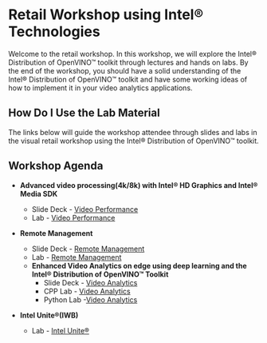 # Retail Workshop using Intel® Technologies
Welcome to the retail workshop. In this workshop, we will explore the Intel® Distribution of OpenVINO™ toolkit through lectures and hands on labs. By the end of the workshop, you should have a solid understanding of the Intel® Distribution of OpenVINO™ toolkit and have some working ideas of how to implement it in your video analytics applications.
## How Do I Use the Lab Material
The links below will guide the workshop attendee through slides and labs in the visual retail workshop using the Intel® Distribution of OpenVINO™ toolkit.

## Workshop Agenda
<!-- * **Setup and deployment**
    - Slide Deck -
    - Lab - [Setup and deployment](./Setup_and_deployment.md)-->


* **Advanced video processing(4k/8k) with Intel® HD Graphics and Intel® Media SDK**
  - Slide Deck - [Video Performance](./Presentations/VideoPerformance.pdf)
  - Lab - [Video Performance](./Video_Performance/README.md)


* **Remote Management**
  - Slide Deck - [Remote Management](./Presentations/RemoteManagement.pdf)
  - Lab - [Remote Management](./Remote_Management/README.md)


  * **Enhanced Video Analytics on edge using deep learning and the Intel® Distribution of OpenVINO™ Toolkit**
      - Slide Deck - [Video Analytics](./Presentations/VideoAnalytics.pdf)
      - CPP Lab - [Video Analytics](./Video_Analytics/CPP/README.md)
      - Python Lab -[Video Analytics](./Video_Analytics/Python/README.md)

* **Intel Unite®(IWB)**
    - Lab - [Intel Unite®](./IWB/IntelUnitePluginDevelopment.md)
